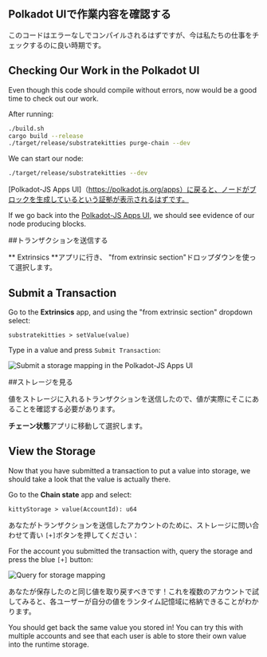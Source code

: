 ## Polkadot UIで作業内容を確認する

このコードはエラーなしでコンパイルされるはずですが、今は私たちの仕事をチェックするのに良い時期です。

## Checking Our Work in the Polkadot UI

Even though this code should compile without errors, now would be a good time to check out our work.

After running:

```bash
./build.sh
cargo build --release
./target/release/substratekitties purge-chain --dev
```

We can start our node:

```bash
./target/release/substratekitties --dev
```

[Polkadot-JS Apps UI]（https://polkadot.js.org/apps）に戻ると、ノードがブロックを生成しているという証拠が表示されるはずです。

If we go back into the [Polkadot-JS Apps UI](https://polkadot.js.org/apps), we should see evidence of our node producing blocks.

##トランザクションを送信する

** Extrinsics **アプリに行き、 "from extrinsic section"ドロップダウンを使って選択します。

## Submit a Transaction

Go to the **Extrinsics** app, and using the "from extrinsic section" dropdown select:

```
substratekitties > setValue(value)
```

Type in a value and press `Submit Transaction`:

![Submit a storage mapping in the Polkadot-JS Apps UI](./assets/submit-storage-mapping.png)

##ストレージを見る

値をストレージに入れるトランザクションを送信したので、値が実際にそこにあることを確認する必要があります。

**チェーン状態**アプリに移動して選択します。

## View the Storage

Now that you have submitted a transaction to put a value into storage, we should take a look that the value is actually there.

Go to the **Chain state** app and select:

```
kittyStorage > value(AccountId): u64
```

あなたがトランザクションを送信したアカウントのために、ストレージに問い合わせて青い `[+]`ボタンを押してください：

For the account you submitted the transaction with, query the storage and press the blue `[+]` button:

![Query for storage mapping](../../0/assets/view-storage-mapping.png)

あなたが保存したのと同じ値を取り戻すべきです！これを複数のアカウントで試してみると、各ユーザーが自分の値をランタイム記憶域に格納できることがわかります。

You should get back the same value you stored in! You can try this with multiple accounts and see that each user is able to store their own value into the runtime storage.
